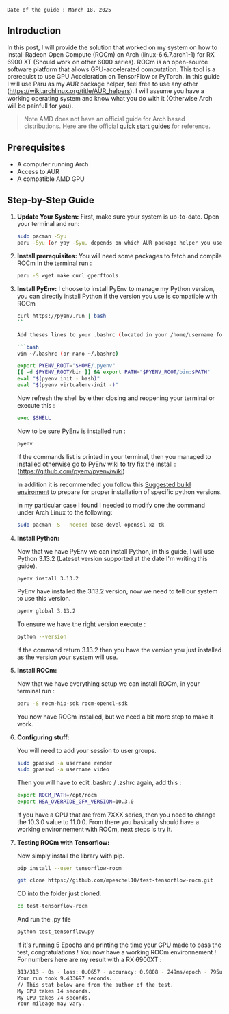 
    Date of the guide : March 18, 2025

## Introduction

In this post, I will provide the solution that worked on my system on how to install Radeon Open Compute (ROCm) on Arch (linux-6.6.7.arch1-1) for RX 6900 XT (Should work on other 6000 series). 
ROCm is an open-source software platform that allows GPU-accelerated computation. 
This tool is a prerequist to use GPU Acceleration on TensorFlow or PyTorch.
In this guide I will use Paru as my AUR package helper, feel free to use any other (https://wiki.archlinux.org/title/AUR_helpers).
I will assume you have a working operating system and know what you do with it (Otherwise Arch will be painfull for you).

> Note AMD does not have an official guide for Arch based distributions. Here are the official [quick start guides](https://rocm.docs.amd.com/projects/install-on-linux/en/latest/install/quick-start.html#) for reference. 

## Prerequisites

- A computer running Arch
- Access to AUR
- A compatible AMD GPU 

##  Step-by-Step Guide

1. **Update Your System:**
    First, make sure your system is up-to-date. 
    Open your terminal and run:

    ```bash
    sudo pacman -Syu
    paru -Syu (or yay -Syu, depends on which AUR package helper you use)
    ```
    
2. **Install prerequisites:**
    You will need some packages to fetch and compile ROCm 
    In the terminal run :
    
    ```bash
    paru -S wget make curl gperftools
    ```
    
3. **Install PyEnv:**
    I choose to install PyEnv to manage my Python version, you can directly install Python if the version you use is compatible with ROCm
    
    ```bash
    curl https://pyenv.run | bash
    ``
    
    Add theses lines to your .bashrc (located in your /home/username folder) : 
    
    ```bash
    vim ~/.bashrc (or nano ~/.bashrc)
    ```
    
    ```bash
    export PYENV_ROOT="$HOME/.pyenv"
    [[ -d $PYENV_ROOT/bin ]] && export PATH="$PYENV_ROOT/bin:$PATH"
    eval "$(pyenv init - bash)"
    eval "$(pyenv virtualenv-init -)"
    ```
    
    Now refresh the shell by either closing and reopening your terminal or execute this : 
    
    ```bash
    exec $SHELL
    ```
    
    Now to be sure PyEnv is installed run : 
    
    ```bash
    pyenv
    ```
    
    If the commands list is printed in your terminal, then you managed to installed otherwise go to PyEnv wiki to try fix the install : (https://github.com/pyenv/pyenv/wiki) 

    In addition it is recommended you follow this [Suggested build enviroment](https://github.com/pyenv/pyenv/wiki#suggested-build-environment) to prepare for proper installation of specific python versions. 

    In my particular case I found I needed to modify one the command under Arch Linux to the following:
    ```bash
    sudo pacman -S --needed base-devel openssl xz tk
    ```
    
4. **Install Python:**

    Now that we have PyEnv we can install Python, in this guide, I will use Python 3.13.2 (Lateset version supported at the date I'm writing this guide).

    ```bash
    pyenv install 3.13.2
    ```

    PyEnv have installed the 3.13.2 version, now we need to tell our system to use this version.

    ```bash
    pyenv global 3.13.2
    ```

    To ensure we have the right version execute :

    ```bash
    python --version
    ```

    If the command return 3.13.2 then you have the version you just installed as the version your system will use.

4. **Install ROCm:**

    Now that we have everything setup we can install ROCm, in your terminal run : 

    ```bash
    paru -S rocm-hip-sdk rocm-opencl-sdk
    ```

    You now have ROCm installed, but we need a bit more step to make it work.

5. **Configuring stuff:**

    You will need to add your session to user groups.

    ```bash
    sudo gpasswd -a username render
    sudo gpasswd -a username video
    ```

    Then you will have to edit .bashrc / .zshrc again, add this :

    ```bash
    export ROCM_PATH=/opt/rocm
    export HSA_OVERRIDE_GFX_VERSION=10.3.0
    ```

    If you have a GPU that are from 7XXX series, then you need to change the 10.3.0 value to 11.0.0.
    From there you basically should have a working environnement with ROCm, next steps is try it.
  
6. **Testing ROCm with Tensorflow:**
  
   Now simply install the library with pip.

    ```bash
    pip install --user tensorflow-rocm
    ````
    
    ```bash
    git clone https://github.com/mpeschel10/test-tensorflow-rocm.git
    ```
    
    CD into the folder just cloned.
    
    ```bash
    cd test-tensorflow-rocm
    ```
    
    And run the .py file 
    
    
    ```bash
    python test_tensorflow.py
    ```
    
    If it's running 5 Epochs and printing the time your GPU made to pass the test, congratulations ! You now have a working ROCm environnement !
    For numbers here are my result with a RX 6900XT :
    
    ```bash
    313/313 - 0s - loss: 0.0657 - accuracy: 0.9808 - 249ms/epoch - 795us/step
    Your run took 9.433697 seconds.
    // This stat below are from the author of the test.
    My GPU takes 14 seconds.
    My CPU takes 74 seconds.
    Your mileage may vary.
    ```

    
  